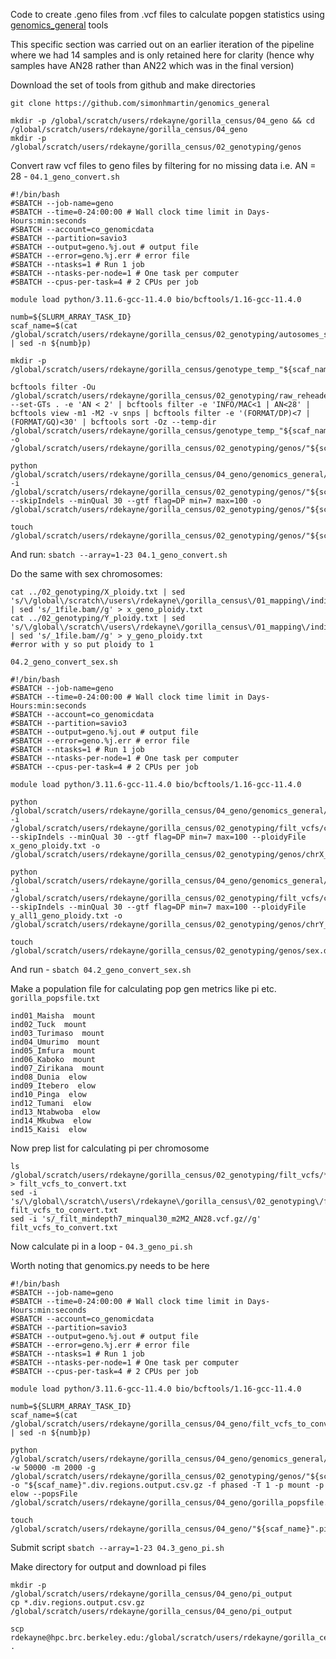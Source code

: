 Code to create .geno files from .vcf files to calculate popgen statistics using [genomics_general](https://github.com/simonhmartin/genomics_general) tools

This specific section was carried out on an earlier iteration of the pipeline where we had 14 samples and is only retained here for clarity (hence why samples have AN28 rather than AN22 which was in the final version)

Download the set of tools from github and make directories
```
git clone https://github.com/simonhmartin/genomics_general

mkdir -p /global/scratch/users/rdekayne/gorilla_census/04_geno && cd /global/scratch/users/rdekayne/gorilla_census/04_geno
mkdir -p /global/scratch/users/rdekayne/gorilla_census/02_genotyping/genos
```

Convert raw vcf files to geno files by filtering for no missing data i.e. AN = 28 - `04.1_geno_convert.sh`
```
#!/bin/bash
#SBATCH --job-name=geno
#SBATCH --time=0-24:00:00 # Wall clock time limit in Days-Hours:min:seconds
#SBATCH --account=co_genomicdata
#SBATCH --partition=savio3
#SBATCH --output=geno.%j.out # output file
#SBATCH --error=geno.%j.err # error file
#SBATCH --ntasks=1 # Run 1 job
#SBATCH --ntasks-per-node=1 # One task per computer
#SBATCH --cpus-per-task=4 # 2 CPUs per job

module load python/3.11.6-gcc-11.4.0 bio/bcftools/1.16-gcc-11.4.0

numb=${SLURM_ARRAY_TASK_ID}
scaf_name=$(cat /global/scratch/users/rdekayne/gorilla_census/02_genotyping/autosomes_scaffold_list.txt | sed -n ${numb}p)

mkdir -p /global/scratch/users/rdekayne/gorilla_census/genotype_temp_"${scaf_name}"

bcftools filter -Ou /global/scratch/users/rdekayne/gorilla_census/02_genotyping/raw_reheader_vcfs/"${scaf_name}".reheader.raw.vcf.gz --set-GTs . -e 'AN < 2' | bcftools filter -e 'INFO/MAC<1 | AN<28' | bcftools view -m1 -M2 -v snps | bcftools filter -e '(FORMAT/DP)<7 | (FORMAT/GQ)<30' | bcftools sort -Oz --temp-dir /global/scratch/users/rdekayne/gorilla_census/genotype_temp_"${scaf_name}" -o /global/scratch/users/rdekayne/gorilla_census/02_genotyping/genos/"${scaf_name}"_filt_mindepth7_minqual30_m1M2_AN28.vcf.gz 

python /global/scratch/users/rdekayne/gorilla_census/04_geno/genomics_general/VCF_processing/parseVCF.py -i /global/scratch/users/rdekayne/gorilla_census/02_genotyping/genos/"${scaf_name}"_filt_mindepth7_minqual30_m1M2_AN28.vcf.gz --skipIndels --minQual 30 --gtf flag=DP min=7 max=100 -o /global/scratch/users/rdekayne/gorilla_census/02_genotyping/genos/"${scaf_name}"_filt_mindepth7_minqual30_m1M2_AN28.geno.gz

touch /global/scratch/users/rdekayne/gorilla_census/02_genotyping/genos/"${scaf_name}".done
```
And run: `sbatch --array=1-23 04.1_geno_convert.sh`

Do the same with sex chromosomes:
```
cat ../02_genotyping/X_ploidy.txt | sed 's/\/global\/scratch\/users\/rdekayne\/gorilla_census\/01_mapping\/indiv_bams\///g' | sed 's/_1file.bam//g' > x_geno_ploidy.txt
cat ../02_genotyping/Y_ploidy.txt | sed 's/\/global\/scratch\/users\/rdekayne\/gorilla_census\/01_mapping\/indiv_bams\///g' | sed 's/_1file.bam//g' > y_geno_ploidy.txt
#error with y so put ploidy to 1
```

`04.2_geno_convert_sex.sh`
```
#!/bin/bash
#SBATCH --job-name=geno
#SBATCH --time=0-24:00:00 # Wall clock time limit in Days-Hours:min:seconds
#SBATCH --account=co_genomicdata
#SBATCH --partition=savio3
#SBATCH --output=geno.%j.out # output file
#SBATCH --error=geno.%j.err # error file
#SBATCH --ntasks=1 # Run 1 job
#SBATCH --ntasks-per-node=1 # One task per computer
#SBATCH --cpus-per-task=4 # 2 CPUs per job

module load python/3.11.6-gcc-11.4.0 bio/bcftools/1.16-gcc-11.4.0

python /global/scratch/users/rdekayne/gorilla_census/04_geno/genomics_general/VCF_processing/parseVCF.py -i /global/scratch/users/rdekayne/gorilla_census/02_genotyping/filt_vcfs/chrX_mat_hsaX_filt_mindepth7_minqual30_m2M2_AN22.vcf.gz --skipIndels --minQual 30 --gtf flag=DP min=7 max=100 --ploidyFile x_geno_ploidy.txt -o /global/scratch/users/rdekayne/gorilla_census/02_genotyping/genos/chrX_mat_hsaX_filt_mindepth7_minqual30_m2M2_AN22.geno.gz

python /global/scratch/users/rdekayne/gorilla_census/04_geno/genomics_general/VCF_processing/parseVCF.py -i /global/scratch/users/rdekayne/gorilla_census/02_genotyping/filt_vcfs/chrY_pat_hsaY_mindepth7_minqual30_m2M2_AN6.vcf.gz --skipIndels --minQual 30 --gtf flag=DP min=7 max=100 --ploidyFile y_all1_geno_ploidy.txt -o /global/scratch/users/rdekayne/gorilla_census/02_genotyping/genos/chrY_pat_hsaY_mindepth7_minqual30_m2M2_AN6.geno.gz

touch /global/scratch/users/rdekayne/gorilla_census/02_genotyping/genos/sex.done
```
And run - `sbatch 04.2_geno_convert_sex.sh`

Make a population file for calculating pop gen metrics like pi etc. 
`gorilla_popsfile.txt`
```
ind01_Maisha  mount
ind02_Tuck  mount
ind03_Turimaso  mount
ind04_Umurimo  mount
ind05_Imfura  mount
ind06_Kaboko  mount
ind07_Zirikana  mount
ind08_Dunia  elow
ind09_Itebero  elow
ind10_Pinga  elow
ind12_Tumani  elow
ind13_Ntabwoba  elow
ind14_Mkubwa  elow
ind15_Kaisi  elow
```
Now prep list for calculating pi per chromosome
```
ls /global/scratch/users/rdekayne/gorilla_census/02_genotyping/filt_vcfs/*AN28.vcf.gz > filt_vcfs_to_convert.txt
sed -i 's/\/global\/scratch\/users\/rdekayne\/gorilla_census\/02_genotyping\/filt_vcfs\///g' filt_vcfs_to_convert.txt
sed -i 's/_filt_mindepth7_minqual30_m2M2_AN28.vcf.gz//g' filt_vcfs_to_convert.txt
```
Now calculate pi in a loop - `04.3_geno_pi.sh`

Worth noting that genomics.py needs to be here
```
#!/bin/bash
#SBATCH --job-name=geno
#SBATCH --time=0-24:00:00 # Wall clock time limit in Days-Hours:min:seconds
#SBATCH --account=co_genomicdata
#SBATCH --partition=savio3
#SBATCH --output=geno.%j.out # output file
#SBATCH --error=geno.%j.err # error file
#SBATCH --ntasks=1 # Run 1 job
#SBATCH --ntasks-per-node=1 # One task per computer
#SBATCH --cpus-per-task=4 # 2 CPUs per job

module load python/3.11.6-gcc-11.4.0 bio/bcftools/1.16-gcc-11.4.0

numb=${SLURM_ARRAY_TASK_ID}
scaf_name=$(cat /global/scratch/users/rdekayne/gorilla_census/04_geno/filt_vcfs_to_convert.txt | sed -n ${numb}p)

python /global/scratch/users/rdekayne/gorilla_census/04_geno/genomics_general/popgenWindows.py -w 50000 -m 2000 -g /global/scratch/users/rdekayne/gorilla_census/02_genotyping/genos/"${scaf_name}"_filt_mindepth7_minqual30_AN28.geno.gz -o "${scaf_name}".div.regions.output.csv.gz -f phased -T 1 -p mount -p elow --popsFile /global/scratch/users/rdekayne/gorilla_census/04_geno/gorilla_popsfile.txt

touch /global/scratch/users/rdekayne/gorilla_census/04_geno/"${scaf_name}".pi.regions.done
```
Submit script `sbatch --array=1-23 04.3_geno_pi.sh`

Make directory for output and download pi files
```
mkdir -p /global/scratch/users/rdekayne/gorilla_census/04_geno/pi_output
cp *.div.regions.output.csv.gz /global/scratch/users/rdekayne/gorilla_census/04_geno/pi_output

scp rdekayne@hpc.brc.berkeley.edu:/global/scratch/users/rdekayne/gorilla_census/04_geno/pi_output/*.csv.gz .
```
